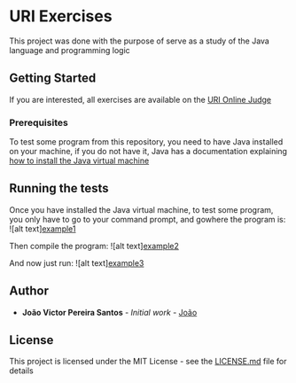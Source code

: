 # URI Exercises

This project was done with the purpose of serve as a study of the Java language and programming logic

## Getting Started

If you are interested, all exercises are available on the [URI Online Judge](https://www.urionlinejudge.com.br/judge/en/login)

### Prerequisites

To test some program from this repository, you need to have Java installed on your machine, if you do not have it, Java has a documentation explaining [how to install the Java virtual machine](https://www.java.com/pt_BR/download/help/windows_manual_download.xml)

## Running the tests

Once you have installed the Java virtual machine, to test some program, you only have to go to your command prompt, and gowhere the program is:
![alt text][example1](https://github.com/joaovictorpsantos/uri-exercises/blob/master/img/example1.png "Example 1")


Then compile the program:
![alt text][example2](https://github.com/joaovictorpsantos/uri-exercises/blob/master/img/example2.png "Example 2")

And now just run:
![alt text][example3](https://github.com/joaovictorpsantos/uri-exercises/blob/master/img/example3.png "Example 3")

## Author

* **João Victor Pereira Santos** - *Initial work* - [João](https://github.com/joaovictorpsantos)

## License

This project is licensed under the MIT License - see the [LICENSE.md](LICENSE.md) file for details
